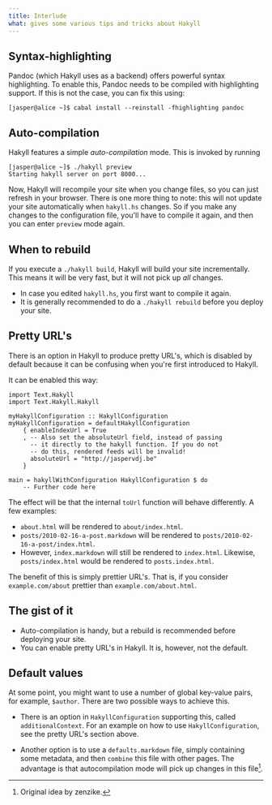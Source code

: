 ```yaml
---
title: Interlude
what: gives some various tips and tricks about Hakyll
---
```


## Syntax-highlighting

Pandoc (which Hakyll uses as a backend) offers powerful syntax highlighting.
To enable this, Pandoc needs to be compiled with highlighting support. If this
is not the case, you can fix this using:

~~~~~
[jasper@alice ~]$ cabal install --reinstall -fhighlighting pandoc
~~~~~

## Auto-compilation

Hakyll features a simple _auto-compilation_ mode. This is invoked by running

~~~~~
[jasper@alice ~]$ ./hakyll preview
Starting hakyll server on port 8000...
~~~~~

Now, Hakyll will recompile your site when you change files, so you can just
refresh in your browser. There is one more thing to note: this will not update
your site automatically when `hakyll.hs` changes. So if you make any changes to
the configuration file, you'll have to compile it again, and then you can enter
`preview` mode again.

## When to rebuild

If you execute a `./hakyll build`, Hakyll will build your site incrementally.
This means it will be very fast, but it will not pick up _all_ changes.

- In case you edited `hakyll.hs`, you first want to compile it again.
- It is generally recommended to do a `./hakyll rebuild` before you deploy your
  site.

## Pretty URL's

There is an option in Hakyll to produce pretty URL's, which is disabled by
default because it can be confusing when you're first introduced to Hakyll.

It can be enabled this way:

~~~~~{.haskell}
import Text.Hakyll
import Text.Hakyll.Hakyll

myHakyllConfiguration :: HakyllConfiguration
myHakyllConfiguration = defaultHakyllConfiguration
    { enableIndexUrl = True
    , -- Also set the absoluteUrl field, instead of passing
      -- it directly to the hakyll function. If you do not
      -- do this, rendered feeds will be invalid!
      absoluteUrl = "http://jaspervdj.be"
    }

main = hakyllWithConfiguration HakyllConfiguration $ do
    -- Further code here
~~~~~

The effect will be that the internal `toUrl` function will behave differently.
A few examples:

- `about.html` will be rendered to `about/index.html`.
- `posts/2010-02-16-a-post.markdown` will be rendered to
  `posts/2010-02-16-a-post/index.html`.
- However, `index.markdown` will still be rendered to `index.html`. Likewise,
  `posts/index.html` would be rendered to `posts.index.html`.

The benefit of this is simply prettier URL's. That is, if you consider
`example.com/about` prettier than `example.com/about.html`.

## The gist of it

- Auto-compilation is handy, but a rebuild is recommended before deploying your
  site.
- You can enable pretty URL's in Hakyll. It is, however, not the default.

## Default values

At some point, you might want to use a number of global key-value pairs, for
example, `$author`. There are two possible ways to achieve this.

- There is an option in `HakyllConfiguration` supporting this, called
  `additionalContext`. For an example on how to use `HakyllConfiguration`, see
  the pretty URL's section above.

- Another option is to use a `defaults.markdown` file, simply containing some
  metadata, and then `combine` this file with other pages. The advantage is
  that autocompilation mode will pick up changes in this file[^1].

[^1]: Original idea by zenzike.
